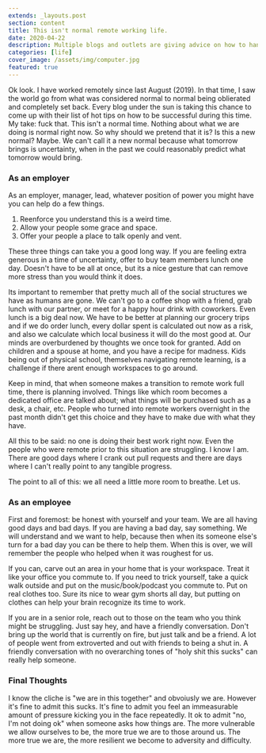 ```yaml
---
extends: _layouts.post
section: content
title: This isn't normal remote working life.
date: 2020-04-22
description: Multiple blogs and outlets are giving advice on how to handle this situation. Fuck that. This isn't normal.
categories: [life]
cover_image: /assets/img/computer.jpg
featured: true
---
```


Ok look. I have worked remotely since last August (2019). In that time, I saw the world go from what was considered normal to normal being oblierated and completely set back. Every blog under the sun is taking this chance to come up with their list of hot tips on how to be successful during this time. My take: fuck that. This isn't a normal time. Nothing about what we are doing is normal right now. So why should we pretend that it is? Is this a new normal? Maybe. We can't call it a new normal because what tomorrow brings is uncertainty, when in the past we could reasonably predict what tomorrow would bring.

### As an employer

As an employer, manager, lead, whatever position of power you might have you can help do a few things. 

1. Reenforce you understand this is a weird time.
2. Allow your people some grace and space.
3. Offer your people a place to talk openly and vent.

These three things can take you a good long way. If you are feeling extra generous in a time of uncertainty, offer to buy team members lunch one day. Doesn't have to be all at once, but its a nice gesture that can remove more stress than you would think it does. 

Its important to remember that pretty much all of the social structures we have as humans are gone. We can't go to a coffee shop with a friend, grab lunch with our partner, or meet for a happy hour drink with coworkers. Even lunch is a big deal now. We have to be better at planning our grocery trips and if we do order lunch, every dollar spent is calculated out now as a risk, and also we calculate which local business it will do the most good at. Our minds are overburdened by thoughts we once took for granted. Add on children and a spouse at home, and you have a recipe for madness. Kids being out of physical school, themselves navigating remote learning, is a challenge if there arent enough workspaces to go around. 

Keep in mind, that when someone makes a transition to remote work full time, there is planning involved. Things like which room becomes a dedicated office are talked about; what things will be purchased such as a desk, a chair, etc. People who turned into remote workers overnight in the past month didn't get this choice and they have to make due with what they have. 

All this to be said: no one is doing their best work right now. Even the people who were remote prior to this situation are struggling. I know I am. There are good days where I crank out pull requests and there are days where I can't really point to any tangible progress. 

The point to all of this: we all need a little more room to breathe. Let us.

### As an employee

First and foremost: be honest with yourself and your team. We are all having good days and bad days. If you are having a bad day, say something. We will understand and we want to help, because then when its someone else's turn for a bad day you can be there to help them. When this is over, we will remember the people who helped when it was roughest for us. 

If you can, carve out an area in your home that is your workspace. Treat it like your office you commute to. If you need to trick yourself, take a quick walk outside and put on the music/book/podcast you commute to. Put on real clothes too. Sure its nice to wear gym shorts all day, but putting on clothes can help your brain recognize its time to work. 

If you are in a senior role, reach out to those on the team who you think might be struggling. Just say hey, and have a friendly conversation. Don't bring up the world that is currently on fire, but just talk and be a friend. A lot of people went from extroverted and out with friends to being a shut in. A friendly conversation with no overarching tones of "holy shit this sucks" can really help someone. 

### Final Thoughts

I know the cliche is "we are in this together" and obvoiusly we are. However it's fine to admit this sucks. It's fine to admit you feel an immeasurable amount of pressure kicking you in the face repeatedly. It ok to admit "no, I'm not doing ok" when someone asks how things are. The more vulnerable we allow ourselves to be, the more true we are to those around us. The more true we are, the more resilient we become to adversity and difficulty. 